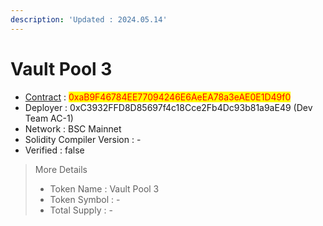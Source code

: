 ```yaml
---
description: 'Updated : 2024.05.14'
---
```


# Vault Pool 3

* [Contract](https://bscscan.com/address/0xaB9F46784EE77094246E6AeEA78a3eAE0E1D49f0) : <mark style="color:red;">0xaB9F46784EE77094246E6AeEA78a3eAE0E1D49f0</mark>
* Deployer : 0xC3932FFD8D85697f4c18Cce2Fb4Dc93b81a9aE49 (Dev Team AC-1)
* Network : BSC Mainnet
* Solidity Compiler Version : -
* Verified : false

> More Details
>
> * Token Name : Vault Pool 3
> * Token Symbol : -
> * Total Supply : -
